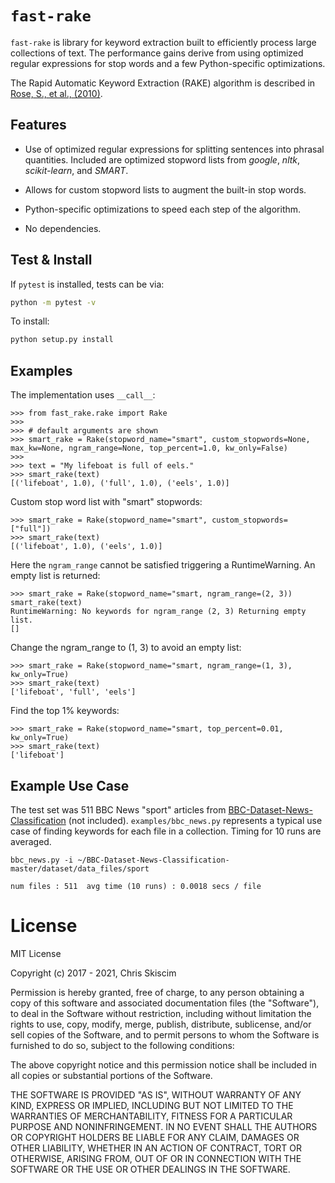 # `fast-rake`

`fast-rake` is library for keyword extraction built to efficiently process large
collections of text. The performance gains derive from using optimized regular expressions
for stop words and a few Python-specific optimizations.

The Rapid Automatic Keyword Extraction (RAKE) algorithm is described in
[Rose, S., et al., (2010)](https://onlinelibrary.wiley.com/doi/10.1002/9780470689646.ch1).

## Features

- Use of optimized regular expressions for splitting sentences into phrasal quantities.
  Included are optimized stopword lists from *google*, *nltk*, *scikit-learn*, and *SMART*.
  
- Allows for custom stopword lists to augment the built-in stop words.
  
- Python-specific optimizations to speed each step of the algorithm.
  
- No dependencies.

## Test & Install
If `pytest` is installed, tests can be via:

```bash
python -m pytest -v
```

To install:
```bash
python setup.py install
```

## Examples

The implementation uses `__call__`:
```
>>> from fast_rake.rake import Rake
>>>
>>> # default arguments are shown
>>> smart_rake = Rake(stopword_name="smart", custom_stopwords=None, max_kw=None, ngram_range=None, top_percent=1.0, kw_only=False)
>>>
>>> text = "My lifeboat is full of eels."
>>> smart_rake(text)
[('lifeboat', 1.0), ('full', 1.0), ('eels', 1.0)]
```

Custom stop word list with "smart" stopwords:
```
>>> smart_rake = Rake(stopword_name="smart", custom_stopwords=["full"])
>>> smart_rake(text)
[('lifeboat', 1.0), ('eels', 1.0)]
```

Here the `ngram_range` cannot be satisfied triggering a RuntimeWarning.
An empty list is returned:
```
>>> smart_rake = Rake(stopword_name="smart, ngram_range=(2, 3))
smart_rake(text)
RuntimeWarning: No keywords for ngram_range (2, 3) Returning empty list.
[]
```

Change the ngram_range to (1, 3) to avoid an empty list:
```
>>> smart_rake = Rake(stopword_name="smart, ngram_range=(1, 3), kw_only=True)
>>> smart_rake(text)
['lifeboat', 'full', 'eels']
```

Find the top 1% keywords:
```
>>> smart_rake = Rake(stopword_name="smart, top_percent=0.01, kw_only=True)
>>> smart_rake(text)
['lifeboat']
```

## Example Use Case
The test set was 511 BBC News "sport" articles 
from [BBC-Dataset-News-Classification]("https://github.com/suraj-deshmukh/BBC-Dataset-News-Classification/blob/master/dataset/data_files/sport")
(not included). `examples/bbc_news.py` represents a typical use case of 
finding keywords for each file in a collection. Timing for 10 runs are averaged.

```
bbc_news.py -i ~/BBC-Dataset-News-Classification-master/dataset/data_files/sport

num files : 511  avg time (10 runs) : 0.0018 secs / file
```

# License
MIT License

Copyright (c) 2017 - 2021, Chris Skiscim

Permission is hereby granted, free of charge, to any person obtaining
a copy of this software and associated documentation files (the
"Software"), to deal in the Software without restriction, including
without limitation the rights to use, copy, modify, merge, publish,
distribute, sublicense, and/or sell copies of the Software, and to
permit persons to whom the Software is furnished to do so, subject to
the following conditions:

The above copyright notice and this permission notice shall be
included in all copies or substantial portions of the Software.

THE SOFTWARE IS PROVIDED "AS IS", WITHOUT WARRANTY OF ANY KIND,
EXPRESS OR IMPLIED, INCLUDING BUT NOT LIMITED TO THE WARRANTIES OF
MERCHANTABILITY, FITNESS FOR A PARTICULAR PURPOSE AND
NONINFRINGEMENT. IN NO EVENT SHALL THE AUTHORS OR COPYRIGHT HOLDERS BE
LIABLE FOR ANY CLAIM, DAMAGES OR OTHER LIABILITY, WHETHER IN AN ACTION
OF CONTRACT, TORT OR OTHERWISE, ARISING FROM, OUT OF OR IN CONNECTION
WITH THE SOFTWARE OR THE USE OR OTHER DEALINGS IN THE SOFTWARE.


